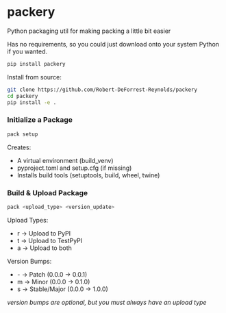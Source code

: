 # packery
Python packaging util for making packing a little bit easier


Has no requirements, so you could just download onto your system Python if you wanted.
```bash
pip install packery
```

Install from source:
```bash
git clone https://github.com/Robert-DeForrest-Reynolds/packery
cd packery
pip install -e .
```

### Initialize a Package
```bash
pack setup
```

Creates:
 - A virtual environment (build_venv)
 - pyproject.toml and setup.cfg (if missing)
 - Installs build tools (setuptools, build, wheel, twine)


### Build & Upload Package
```bash
pack <upload_type> <version_update>
```

Upload Types:
 - r → Upload to PyPI
 - t → Upload to TestPyPI
 - a → Upload to both

Version Bumps:
 - \- → Patch (0.0.0 → 0.0.1)
 - m → Minor (0.0.0 → 0.1.0)
 - s → Stable/Major (0.0.0 → 1.0.0)

*version bumps are optional, but you must always have an upload type*